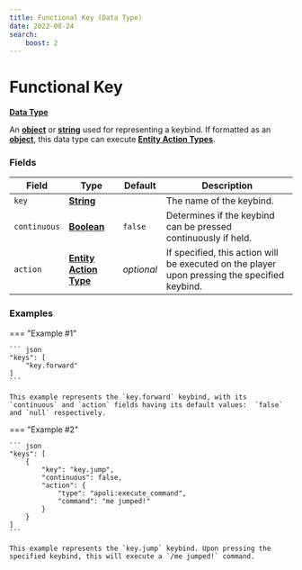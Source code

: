 ```yaml
---
title: Functional Key (Data Type)
date: 2022-08-24
search:
    boost: 2
---
```


#   Functional Key

**[Data Type]**

An **[object]** or **[string]** used for representing a keybind. If formatted as an **[object]**, this data type can execute **[Entity Action Types]**.


### Fields

Field | Type | Default | Description
------|------|---------|------------
`key` | **[String]** | | The name of the keybind.
`continuous` | **[Boolean]** | `false` | Determines if the keybind can be pressed continuously if held.
`action` | **[Entity Action Type]** | *optional* | If specified, this action will be executed on the player upon pressing the specified keybind.


### Examples

=== "Example #1"

    ``` json
    "keys": [
        "key.forward"
    ]
    ```

    This example represents the `key.forward` keybind, with its `continuous` and `action` fields having its default values:  `false` and `null` respectively.


=== "Example #2"

    ``` json
    "keys": [
        {
            "key": "key.jump",
            "continuous": false,
            "action": {
                "type": "apoli:execute_command",
                "command": "me jumped!"
            }
        }
    ]
    ```

    This example represents the `key.jump` keybind. Upon pressing the specified keybind, this will execute a `/me jumped!` command.



[Data Type]: ../data_types.md
[object]: https://origins.readthedocs.io/en/latest/types/data_types/object
[string]: https://origins.readthedocs.io/en/latest/types/data_types/string
[Entity Action Types]: ../entity_action_types.md
[String]: https://origins.readthedocs.io/en/latest/types/data_types/string
[Boolean]: https://origins.readthedocs.io/en/latest/types/data_types/boolean
[Entity Action Type]: ../entity_action_types.md
